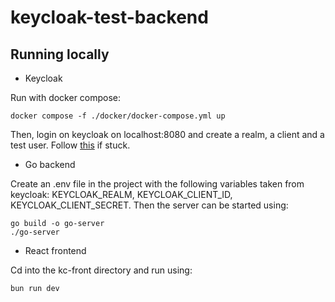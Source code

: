 # keycloak-test-backend

## Running locally

- Keycloak

Run with docker compose:

```
docker compose -f ./docker/docker-compose.yml up
```

Then, login on keycloak on localhost:8080 and create a realm, a client and a test user. Follow [this](https://www.keycloak.org/getting-started/getting-started-zip) if stuck.

- Go backend

Create an .env file in the project with the following variables taken from keycloak:
KEYCLOAK_REALM, KEYCLOAK_CLIENT_ID, KEYCLOAK_CLIENT_SECRET.
Then the server can be started using:

```
go build -o go-server
./go-server
```

- React frontend

Cd into the kc-front directory and run using:

```
bun run dev
```
